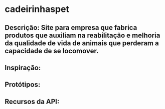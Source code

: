 # cadeirinhaspet
## Descrição: Site para empresa que fabrica produtos que auxiliam na reabilitação e melhoria da qualidade de vida de animais que perderam a capacidade de se locomover.

## Inspiração:

## Protótipos:

## Recursos da API:
